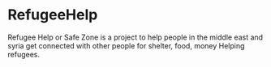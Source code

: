 # RefugeeHelp

Refugee Help or Safe Zone is a project to help people in the middle east and syria get connected with other people for shelter, food, money
Helping refugees.
